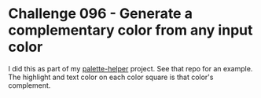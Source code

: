 # Challenge 096 - Generate a complementary color from any input color

I did this as part of my [palette-helper](https://github.com/sombreroman55/palette-helper) project.
See that repo for an example. The highlight and text color on each color square is that color's
complement.
